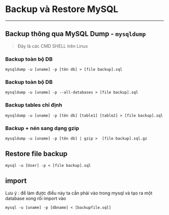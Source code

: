 # Backup và Restore MySQL
---
## Backup thông qua MySQL Dump - `mysqldump`
> Đây là các CMD SHELL trên Linux
### Backup toàn bộ DB
```
mysqldump -u [uname] -p [tên db] > [file backup].sql
```
### Backup toàn bộ DB
```
mysqldump -u [uname] -p --all-databases > [file backup].sql
```
### Backup tables chỉ định
```
mysqldump -u [uname] -p [tên db] [table1] [table2] > [file backup].sql
```
### Backup + nén sang dạng gzip
```
mysqldump -u [uname] -p [tên db] | gzip >  [file backup].sql.gz
```

## Restore file backup
```
mysql -u [User] -p < [file backup].sql
```
## import
Lưu ý : để làm được điều này ta cần phải vào trong mysql và tạo ra một database xong rồi import vào

```
mysql -u [uname] -p [dbname] < [backupfile.sql]
```
